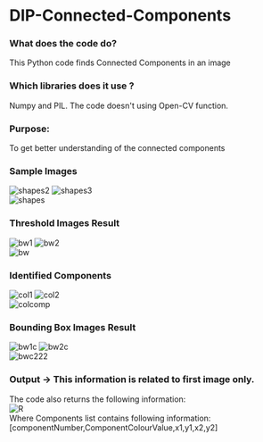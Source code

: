 # DIP-Connected-Components
### What does the code do?<br/>
This Python code finds Connected Components in an image<br/>
### Which libraries does it use ?<br/>
Numpy and PIL. The code doesn't using Open-CV function.<br/>
### Purpose:<br/>
To get better understanding of the connected components
### Sample Images <br/>

![shapes2](https://user-images.githubusercontent.com/19593774/104092578-ad459780-52a6-11eb-869b-a7571ad2ede6.png)
![shapes3](https://user-images.githubusercontent.com/19593774/104092580-ae76c480-52a6-11eb-85eb-72f4768aa347.png)<br/>
![shapes](https://user-images.githubusercontent.com/19593774/104093136-5cd03900-52aa-11eb-9965-d37f64463e06.png)<br/>
### Threshold Images Result <br/>

![bw1](https://user-images.githubusercontent.com/19593774/104093301-92295680-52ab-11eb-9f72-6b5bf11c37b6.JPG)
![bw2](https://user-images.githubusercontent.com/19593774/104093242-0adbe300-52ab-11eb-8301-712bc56a54f3.JPG) <br/>
![bw](https://user-images.githubusercontent.com/19593774/104093466-7e322480-52ac-11eb-87e0-2d0902af5a4a.JPG) <br/>
### Identified Components

![col1](https://user-images.githubusercontent.com/19593774/104364028-d9c41280-5537-11eb-8c6f-585686e68aed.JPG)
![col2](https://user-images.githubusercontent.com/19593774/104364035-daf53f80-5537-11eb-9e39-bd20e75c2b9b.JPG)<br/>
![colcomp](https://user-images.githubusercontent.com/19593774/104364038-db8dd600-5537-11eb-8077-d879a674c252.JPG)<br/>



### Bounding Box Images Result

![bw1c](https://user-images.githubusercontent.com/19593774/104093630-82127680-52ad-11eb-91e6-91dc6e3e1e65.JPG)
![bw2c](https://user-images.githubusercontent.com/19593774/104093632-82ab0d00-52ad-11eb-9943-09eb140b33ee.JPG)<br/>
![bwc222](https://user-images.githubusercontent.com/19593774/104245821-c6a53a00-5486-11eb-8431-cb9304b45ff6.JPG)<br/>

### Output -> This information is related to first image only. 
The code also returns the following information:<br/>
![R](https://user-images.githubusercontent.com/19593774/104093884-4f697d80-52af-11eb-821d-4bb077f183e3.JPG) <br/>
Where Components list contains following information:<br/>
[componentNumber,ComponentColourValue,x1,y1,x2,y2]
